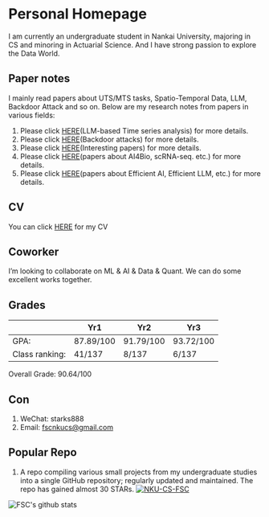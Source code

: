 # Personal Homepage
I am currently an undergraduate student in Nankai University, majoring in CS and minoring in Actuarial Science. And I have strong passion to explore the Data World.

## Paper notes
I mainly read papers about UTS/MTS tasks, Spatio-Temporal Data, LLM, Backdoor Attack and so on. Below are my research notes from papers in various fields:

1. Please click [HERE](./Paper-Note/model4ts.md)(LLM-based Time series analysis) for more details.
2. Please click [HERE](./Paper-Note/backdoor.md)(Backdoor attacks) for more details.
3. Please click [HERE](./Paper-Note/interesting.md)(Interesting papers) for more details.
4. Please click [HERE](./Paper-Note/bio.md)(papers about AI4Bio, scRNA-seq. etc.) for more details.
5. Please click [HERE](./Paper-Note/efficient-llm.md)(papers about Efficient AI, Efficient LLM, etc.) for more details.

## CV
You can click [HERE](/CV.pdf) for my CV

## Coworker
I’m looking to collaborate on ML & AI & Data & Quant. We can do some excellent works together. 


## Grades

|                 | Yr1        | Yr2        | Yr3        |
|-----------------|------------|------------|------------|
| GPA:            | 87.89/100  | 91.79/100  | 93.72/100  |
| Class ranking:  | 41/137     | 8/137      | 6/137      |


Overall Grade: 90.64/100


## Con
1. WeChat: starks888
2. Email: fscnkucs@gmail.com


## Popular Repo
1. A repo compiling various small projects from my undergraduate studies into a single GitHub repository; regularly updated and maintained. The repo has gained almost 30 STARs.
[![NKU-CS-FSC](https://github-readme-stats.vercel.app/api/pin/?username=fscdc&repo=NKU-CS-FSC)](https://github.com/fscdc/NKU-CS-FSC)




![FSC's github stats](https://github-readme-stats.vercel.app/api?username=fscdc&show_icons=true&theme=tokyonight) 